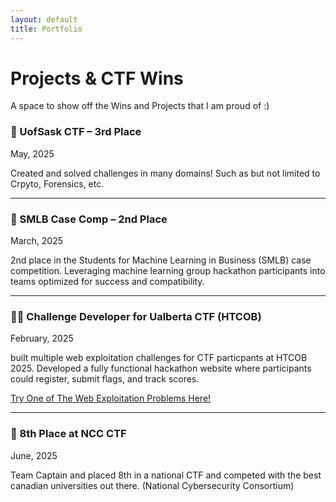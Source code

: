 ```yaml
---
layout: default
title: Portfolio
---
```


# Projects & CTF Wins

A space to show off the Wins and Projects that I am proud of :)

### 🥉 UofSask CTF – 3rd Place
May, 2025

Created and solved challenges in many domains! Such as but not limited to Crpyto, Forensics, etc.

---

###  🥈 SMLB Case Comp – 2nd Place
March, 2025

2nd place in the Students for Machine Learning in Business (SMLB) case competition. Leveraging machine learning group hackathon participants into teams optimized for success and compatibility.

---

### 👨‍💻 Challenge Developer for Ualberta CTF (HTCOB) 
February, 2025

built multiple web exploitation challenges for CTF particpants at HTCOB 2025. Developed a fully functional hackathon website where participants could register, submit flags, and track scores.

[Try One of The Web Exploitation Problems Here!](https://andreifabon.github.io/CHADS-WebE-Q1/)

---

### 👾 8th Place at NCC CTF 
June, 2025

Team Captain and placed 8th in a national CTF and competed with the best canadian universities out there. (National Cybersecurity Consortium)